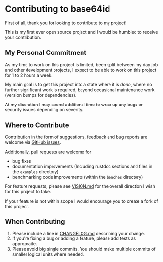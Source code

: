 # Contributing to base64id
First of all, thank you for looking to contribute to my project!

This is my first ever open source project and I would be humbled to receive your contribution.

## My Personal Commitment
As my time to work on this project is limited, been split between my day job and other development projects, I expect to be able to work on this project for 1 to 2 hours a week.

My main goal is to get this project into a state where it is *done*, where no further significant work is required, beyond occasional maintenance work (version bumps for dependencies).

At my discretion I may spend additional time to wrap up any bugs or security issues depending on severity.

## Where to Contribute
Contribution in the form of suggestions, feedback and bug reports are welcome via [GitHub issues](https://github.com/shauncksm/base64id-rs/issues).

Additionally, pull requests are welcome for

- bug fixes
- documentation improvements (Including rustdoc sections and files in the `examples` directory)
- benchmarking code improvements (within the `benches` directory)

For feature requests, please see [VISION.md](VISION.md) for the overall direction I wish for this project to take.

If your feature is not within scope I would encourage you to create a fork of this project.

## When Contributing
1. Please include a line in [CHANGELOG.md](CHANGELOG.md) describing your change.
2. If you're fixing a bug or adding a feature, please add tests as appropraite.
3. Please avoid big single commits. You should make multiple commits of smaller logical units where needed.